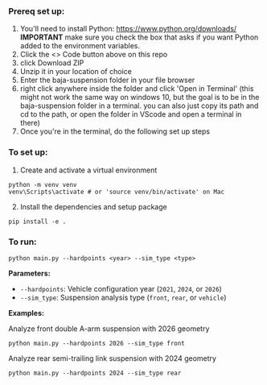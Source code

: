 ### Prereq set up:
1. You'll need to install Python: https://www.python.org/downloads/ **IMPORTANT** make sure you check the box that asks if you want Python added to the environment variables.
2. Click the <> Code button above on this repo
3. click Download ZIP
4. Unzip it in your location of choice
5. Enter the baja-suspension folder in your file browser
6. right click anywhere inside the folder and click 'Open in Terminal' (this might not work the same way on windows 10, but the goal is to be in the baja-suspension folder in a terminal. you can also just copy its path and cd to the path, or open the folder in VScode and open a terminal in there)
7. Once you're in the terminal, do the following set up steps

### To set up:
1. Create and activate a virtual environment
```
python -m venv venv
venv\Scripts\activate # or 'source venv/bin/activate' on Mac
```
2. Install the dependencies and setup package
```
pip install -e .
```

### To run:
```
python main.py --hardpoints <year> --sim_type <type>
```

**Parameters:**
- `--hardpoints`: Vehicle configuration year (`2021`, `2024`, or `2026`)
- `--sim_type`: Suspension analysis type (`front`, `rear`, or `vehicle`)

**Examples:**

Analyze front double A-arm suspension with 2026 geometry
```
python main.py --hardpoints 2026 --sim_type front
```

Analyze rear semi-trailing link suspension with 2024 geometry
```
python main.py --hardpoints 2024 --sim_type rear
```
